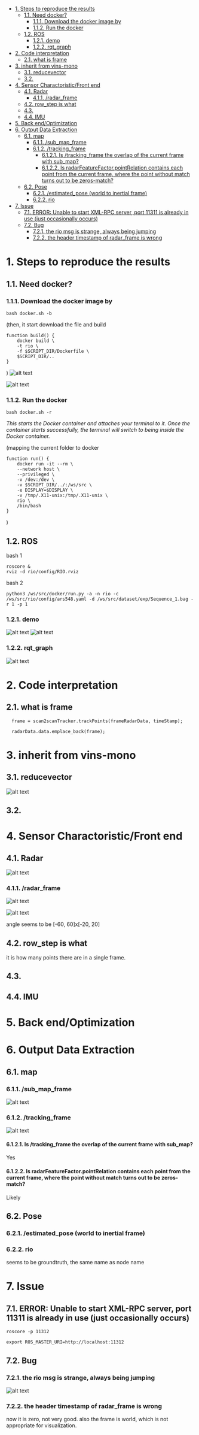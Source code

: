 - [1. Steps to reproduce the results](#1-steps-to-reproduce-the-results)
  - [1.1. Need docker?](#11-need-docker)
    - [1.1.1. Download the docker image by](#111-download-the-docker-image-by)
    - [1.1.2. Run the docker](#112-run-the-docker)
  - [1.2. ROS](#12-ros)
    - [1.2.1. demo](#121-demo)
    - [1.2.2. rqt\_graph](#122-rqt_graph)
- [2. Code interpretation](#2-code-interpretation)
  - [2.1. what is frame](#21-what-is-frame)
- [3. inherit from vins-mono](#3-inherit-from-vins-mono)
  - [3.1. reducevector](#31-reducevector)
  - [3.2.](#32)
- [4. Sensor Charactoristic/Front end](#4-sensor-charactoristicfront-end)
  - [4.1. Radar](#41-radar)
    - [4.1.1. /radar\_frame](#411-radar_frame)
  - [4.2. row\_step is what](#42-row_step-is-what)
  - [4.3.](#43)
  - [4.4. IMU](#44-imu)
- [5. Back end/Optimization](#5-back-endoptimization)
- [6. Output Data Extraction](#6-output-data-extraction)
  - [6.1. map](#61-map)
    - [6.1.1. /sub\_map\_frame](#611-sub_map_frame)
    - [6.1.2. /tracking\_frame](#612-tracking_frame)
      - [6.1.2.1. Is /tracking\_frame the overlap of the current frame with sub\_map?](#6121-is-tracking_frame-the-overlap-of-the-current-frame-with-sub_map)
      - [6.1.2.2. Is radarFeatureFactor.pointRelation contains each point from the current frame, where the point without match turns out to be zeros-match?](#6122-is-radarfeaturefactorpointrelation-contains-each-point-from-the-current-frame-where-the-point-without-match-turns-out-to-be-zeros-match)
  - [6.2. Pose](#62-pose)
    - [6.2.1. /estimated\_pose (world to inertial frame)](#621-estimated_pose-world-to-inertial-frame)
    - [6.2.2. rio](#622-rio)
- [7. Issue](#7-issue)
  - [7.1. ERROR: Unable to start XML-RPC server, port 11311 is already in use (just occasionally occurs)](#71-error-unable-to-start-xml-rpc-server-port-11311-is-already-in-use-just-occasionally-occurs)
  - [7.2. Bug](#72-bug)
    - [7.2.1. the rio msg is strange,  always being jumping](#721-the-rio-msg-is-strange--always-being-jumping)
    - [7.2.2. the header timestamp of radar\_frame is wrong](#722-the-header-timestamp-of-radar_frame-is-wrong)

# 1. Steps to reproduce the results
## 1.1. Need docker?
###  1.1.1. Download the docker image by 
```
bash docker.sh -b
```
(then, it start download the file and build
```
function build() {
    docker build \
    -t rio \
    -f $SCRIPT_DIR/Dockerfile \
    $SCRIPT_DIR/..
}
```
)
![alt text](notion/docker.png)


![alt text](notion/image_location.png)

### 1.1.2. Run the docker 
```
bash docker.sh -r
```

*This starts the Docker container and attaches your terminal to it. Once the container starts successfully, the terminal will switch to being inside the Docker container.*

(mapping the current folder to docker 
```
function run() {
    docker run -it --rm \
    --network host \
    --privileged \
    -v /dev:/dev \
    -v $SCRIPT_DIR/../:/ws/src \
    -e DISPLAY=$DISPLAY \
    -v /tmp/.X11-unix:/tmp/.X11-unix \
    rio \
    /bin/bash
}
```
)

## 1.2. ROS
bash 1

```
roscore &
rviz -d rio/config/RIO.rviz
```

bash 2
```
python3 /ws/src/docker/run.py -a -n rio -c /ws/src/rio/config/ars548.yaml -d /ws/src/dataset/exp/Sequence_1.bag -r 1 -p 1
```
### 1.2.1. demo
![alt text](notion/rio_seq1.gif)
![alt text](notion/seq1.png)

### 1.2.2. rqt_graph 

![alt text](notion/rqtgraph.png)


# 2. Code interpretation
## 2.1. what is frame 
```
  frame = scan2scanTracker.trackPoints(frameRadarData, timeStamp);

  radarData.data.emplace_back(frame);
```

# 3. inherit from vins-mono
## 3.1. reducevector
![alt text](notion/vins_rio.png)

## 3.2. 

# 4. Sensor Charactoristic/Front end
## 4.1. Radar

![alt text](notion/data_radar.png)

### 4.1.1. /radar_frame
![alt text](notion/radar_frame.png)

![alt text](notion/radar_frame_csv.png)

angle seems to be [-60, 60]x[-20, 20]

## 4.2. row_step is what 
it is how many points there are in a single frame.

## 4.3. 

## 4.4. IMU

# 5. Back end/Optimization

# 6. Output Data Extraction
## 6.1. map 
### 6.1.1. /sub_map_frame

![alt text](notion/sub_map.png)

### 6.1.2. /tracking_frame
![alt text](notion/tracking_frame.png)
#### 6.1.2.1. Is /tracking_frame the overlap of the current frame with sub_map?
Yes
#### 6.1.2.2. Is radarFeatureFactor.pointRelation contains each point from the current frame, where the point without match turns out to be zeros-match?
Likely

## 6.2. Pose
### 6.2.1. /estimated_pose (world to inertial frame)


### 6.2.2. rio
seems to be groundtruth, the same name as node name


 


# 7. Issue
## 7.1. ERROR: Unable to start XML-RPC server, port 11311 is already in use (just occasionally occurs)

```
roscore -p 11312
```

```
export ROS_MASTER_URI=http://localhost:11312
```

## 7.2. Bug
### 7.2.1. the rio msg is strange,  always being jumping
![alt text](notion/rio_bug.gif)

### 7.2.2. the header timestamp of radar_frame is wrong
now it is zero, not very good. 
also the frame is world, which is not appropriate for visualization.